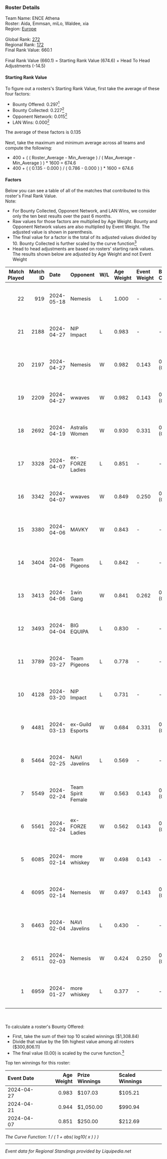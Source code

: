 ### Roster Details<br />
Team Name: ENCE Athena<br />
Roster: Aida, Emmsan, miLo, Waldee, xia<br />
Region: [Europe]( ../standings_europe.md)<br />
<br />
Global Rank: [272](../standings_global.md)<br />
Regional Rank: [172]( ../standings_europe.md)<br />
Final Rank Value:  660.1<br />
<br />
Final Rank Value (660.1) = Starting Rank Value (674.6) + Head To Head Adjustments (-14.5)<br />

#### Starting Rank Value<br />
To figure out a rosters's Starting Rank Value, first take the average of these four factors:<br />
- Bounty Offered: 0.297[<sup>1</sup>](#table2)
- Bounty Collected: 0.227[<sup>2</sup>](#table1)
- Opponent Network: 0.015[<sup>2</sup>](#table1)
- LAN Wins: 0.000[<sup>2</sup>](#table1)

The average of these factors is 0.135<br />
<br />
Next, take the maximum and minimum average across all teams and compute the following:<br />
- 400 + ( ( Roster_Average - Min_Average ) / ( Max_Average - Min_Average ) ) * 1600 = 674.6
- 400 + ( ( 0.135 - 0.000 ) / ( 0.786 - 0.000 ) ) * 1600 = 674.6


#### Factors<br />
Below you can see a table of all of the matches that contributed to this roster's Final Rank Value.<br />
Note:<br />

- For Bounty Collected, Opponent Network, and LAN Wins, we consider only the ten best results over the past 6 months.
- Raw values for those factors are multiplied by Age Weight. Bounty and Opponent Network values are also multiplied by Event Weight. The adjusted value is shown in parenthesis.
- The final value for a factor is the total of its adjusted values divided by 10. Bounty Collected is further scaled by the curve function[<sup>3</sup>](#curveFunction)
- Head to head adjustments are based on rosters' starting rank values. The results shown below are adjusted by Age Weight and not Event Weight
<span id="table1"></span><br />


| Match Played | Match ID | Date       | Opponent           | W/L | Age Weight | Event Weight | Bounty Collected | Opponent Network | LAN Wins  | H2H Adj. | Roster                            |
| -: | -: | :- | :- | :- | :- | :- | :- | :- | :- | -: | :- |
|           22 |      919 | 2024-05-18 | Nemesis            | L   | 1.000      | -            | -                | -                | -         |   -22.06 | Aida, Emmsan, miLo, Waldee, xia   |
|           21 |     2188 | 2024-04-27 | NIP Impact         | L   | 0.983      | -            | -                | -                | -         |   -14.15 | Aida, Emmsan, miLo, Waldee, xia   |
|           20 |     2197 | 2024-04-27 | Nemesis            | W   | 0.982      | 0.143        | 0.000 (0.000)    | 0.102 (0.014)    | 0 (0.000) |     8.32 | Aida, Emmsan, miLo, Waldee, xia   |
|           19 |     2209 | 2024-04-27 | wwaves             | W   | 0.982      | 0.143        | 0.000 (0.000)    | 0.051 (0.007)    | 0 (0.000) |     7.33 | Aida, Emmsan, miLo, Waldee, xia   |
|           18 |     2692 | 2024-04-19 | Astralis Women     | W   | 0.930      | 0.331        | 0.003 (0.001)    | 0.054 (0.016)    | 0 (0.000) |    10.98 | Aida, Emmsan, miLo, Waldee, xia   |
|           17 |     3328 | 2024-04-07 | ex-FORZE Ladies    | L   | 0.851      | -            | -                | -                | -         |   -13.90 | Aida, Emmsan, miLo, Waldee, xia   |
|           16 |     3342 | 2024-04-07 | wwaves             | W   | 0.849      | 0.250        | 0.000 (0.000)    | 0.051 (0.011)    | 0 (0.000) |     7.07 | Aida, Emmsan, miLo, Waldee, xia   |
|           15 |     3380 | 2024-04-06 | MAVKY              | W   | 0.843      | -            | -                | -                | 0 (0.000) |     4.67 | Aida, Emmsan, miLo, Waldee, xia   |
|           14 |     3404 | 2024-04-06 | Team Pigeons       | L   | 0.842      | -            | -                | -                | -         |    -8.73 | Aida, Emmsan, miLo, Waldee, xia   |
|           13 |     3413 | 2024-04-06 | 1win Gang          | W   | 0.841      | 0.262        | 0.004 (0.001)    | 0.118 (0.026)    | 0 (0.000) |    11.50 | Aida, Emmsan, miLo, Waldee, xia   |
|           12 |     3493 | 2024-04-04 | BIG EQUIPA         | L   | 0.830      | -            | -                | -                | -         |   -11.43 | Aida, Emmsan, miLo, Waldee, xia   |
|           11 |     3789 | 2024-03-27 | Team Pigeons       | L   | 0.778      | -            | -                | -                | -         |    -8.78 | Aida, Emmsan, miLo, Waldee, xia   |
|           10 |     4128 | 2024-03-20 | NIP Impact         | L   | 0.731      | -            | -                | -                | -         |   -12.33 | Aida, Emmsan, miLo, Waldee, xia   |
|            9 |     4481 | 2024-03-13 | ex-Guild Esports   | W   | 0.684      | 0.331        | 0.005 (0.001)    | 0.166 (0.037)    | 0 (0.000) |    11.15 | Aida, Emmsan, miLo, Waldee, xia   |
|            8 |     5464 | 2024-02-25 | NAVI Javelins      | L   | 0.569      | -            | -                | -                | -         |    -6.49 | Aida, Emmsan, miLo, Waldee, xia   |
|            7 |     5549 | 2024-02-24 | Team Spirit Female | W   | 0.563      | 0.143        | 0.005 (0.000)    | 0.216 (0.017)    | 0 (0.000) |     9.00 | Aida, Emmsan, miLo, Waldee, xia   |
|            6 |     5561 | 2024-02-24 | ex-FORZE Ladies    | W   | 0.562      | 0.143        | 0.005 (0.000)    | 0.164 (0.013)    | 0 (0.000) |     8.35 | Aida, Emmsan, miLo, Waldee, xia   |
|            5 |     6085 | 2024-02-14 | more whiskey       | W   | 0.498      | 0.143        | -                | 0.056 (0.004)    | 0 (0.000) |     4.82 | Aida, Emmsan, miLo, Waldee, xia   |
|            4 |     6095 | 2024-02-14 | Nemesis            | W   | 0.497      | 0.143        | 0.002 (0.000)    | 0.089 (0.006)    | -         |     7.10 | Aida, Emmsan, miLo, Waldee, xia   |
|            3 |     6463 | 2024-02-04 | NAVI Javelins      | L   | 0.430      | -            | -                | -                | -         |    -4.75 | Aida, Emmsan, miLo, Waldee, xia   |
|            2 |     6511 | 2024-02-03 | Nemesis            | W   | 0.424      | 0.250        | 0.001 (0.000)    | -                | -         |     6.24 | Aida, Emmsan, miLo, Waldee, xia   |
|            1 |     6959 | 2024-01-27 | more whiskey       | L   | 0.377      | -            | -                | -                | -         |    -8.36 | Emmsan, Hikomi, miLo, Waldee, xia |

<br />
<span id="table2"></span><br />
To calculate a roster's Bounty Offered:<br />

- First, take the sum of their top 10 scaled winnings ($1,308.84)
- Divide that value by the 5th highest value among all rosters ($300,806.11)
- The final value (0.00) is scaled by the curve function.[<sup>3</sup>](#curveFunction)

Top ten winnings for this roster:<br />

| Event Date | Age Weight | Prize Winnings | Scaled Winnings |
| :- | -: | :- | :- |
| 2024-04-27 |      0.983 | $107.03        | $105.21         |
| 2024-04-21 |      0.944 | $1,050.00      | $990.94         |
| 2024-04-07 |      0.851 | $250.00        | $212.69         |


<span id="curveFunction"></span>_The Curve Function: 1 / ( 1 + abs( log10( x ) ) )_<br />

---
_Event data for Regional Standings provided by Liquipedia.net_<br />
